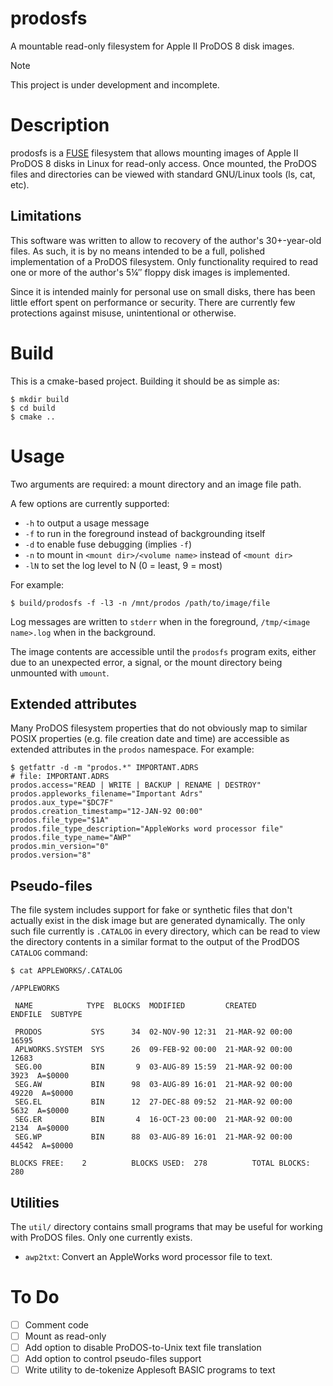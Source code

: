 # prodosfs

A mountable read-only filesystem for Apple II ProDOS 8 disk images.

> [!NOTE]
> This project is under development and incomplete.

# Description

prodosfs is a [FUSE](https://github.com/libfuse/libfuse) filesystem that allows mounting images of Apple II ProDOS 8 disks in Linux for read-only access. Once mounted, the ProDOS files and directories can be viewed with standard GNU/Linux tools (ls, cat, etc).

## Limitations

This software was written to allow to recovery of the author's 30+-year-old files. As such, it is by no means intended to be a full, polished implementation of a ProDOS filesystem. Only functionality required to read one or more of the author's 5&#188;&#8243; floppy disk images is implemented.

Since it is intended mainly for personal use on small disks, there has been little effort spent on performance or security. There are currently few protections against misuse, unintentional or otherwise.

# Build

This is a cmake-based project. Building it should be as simple as:

```
$ mkdir build
$ cd build
$ cmake ..
```

# Usage

Two arguments are required: a mount directory and an image file path.

A few options are currently supported:

* `-h` to output a usage message
* `-f` to run in the foreground instead of backgrounding itself
* `-d` to enable fuse debugging (implies `-f`)
* `-n` to mount in `<mount dir>/<volume name>` instead of `<mount dir>`
* `-lN` to set the log level to N (0 = least, 9 = most)

For example:

```
$ build/prodosfs -f -l3 -n /mnt/prodos /path/to/image/file
```

Log messages are written to `stderr` when in the foreground, `/tmp/<image name>.log` when in the background.

The image contents are accessible until the `prodosfs` program exits, either due to an unexpected error, a signal, or the mount directory being unmounted with `umount`.

## Extended attributes

Many ProDOS filesystem properties that do not obviously map to similar POSIX properties (e.g. file creation date and time) are accessible as extended attributes in the `prodos` namespace. For example:

```
$ getfattr -d -m "prodos.*" IMPORTANT.ADRS
# file: IMPORTANT.ADRS
prodos.access="READ | WRITE | BACKUP | RENAME | DESTROY"
prodos.appleworks_filename="Important Adrs"
prodos.aux_type="$DC7F"
prodos.creation_timestamp="12-JAN-92 00:00"
prodos.file_type="$1A"
prodos.file_type_description="AppleWorks word processor file"
prodos.file_type_name="AWP"
prodos.min_version="0"
prodos.version="8"
```

## Pseudo-files

The file system includes support for fake or synthetic files that don't actually exist in the disk image but are generated dynamically. The only such file currently is `.CATALOG` in every directory, which can be read to view the directory contents in a similar format to the output of the ProdDOS `CATALOG` command:

```
$ cat APPLEWORKS/.CATALOG

/APPLEWORKS

 NAME            TYPE  BLOCKS  MODIFIED         CREATED          ENDFILE  SUBTYPE

 PRODOS           SYS      34  02-NOV-90 12:31  21-MAR-92 00:00    16595         
 APLWORKS.SYSTEM  SYS      26  09-FEB-92 00:00  21-MAR-92 00:00    12683         
 SEG.00           BIN       9  03-AUG-89 15:59  21-MAR-92 00:00     3923  A=$0000
 SEG.AW           BIN      98  03-AUG-89 16:01  21-MAR-92 00:00    49220  A=$0000
 SEG.EL           BIN      12  27-DEC-88 09:52  21-MAR-92 00:00     5632  A=$0000
 SEG.ER           BIN       4  16-OCT-23 00:00  21-MAR-92 00:00     2134  A=$0000
 SEG.WP           BIN      88  03-AUG-89 16:01  21-MAR-92 00:00    44542  A=$0000

BLOCKS FREE:    2          BLOCKS USED:  278          TOTAL BLOCKS:  280

```

## Utilities

The `util/` directory contains small programs that may be useful for working with ProDOS files. Only one currently exists.

* `awp2txt`: Convert an AppleWorks word processor file to text.

# To Do

- [ ] Comment code
- [ ] Mount as read-only
- [ ] Add option to disable ProDOS-to-Unix text file translation
- [ ] Add option to control pseudo-files support
- [ ] Write utility to de-tokenize Applesoft BASIC programs to text
